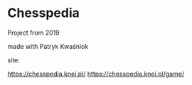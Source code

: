 # Chesspedia

Project from 2019

made with Patryk Kwaśniok

site:

https://chesspedia.knei.pl/
https://chesspedia.knei.pl/game/